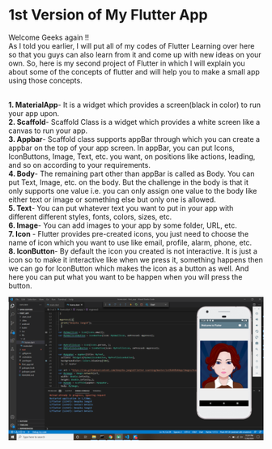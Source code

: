 # 1st Version of My Flutter App
  Welcome Geeks again !! 
  <br>As I told you earlier, I will put all of my codes of Flutter Learning over here so that you guys can also learn from it and come up with new ideas on your own. So, here is         my second project of Flutter in which I will explain you about some of the concepts of flutter and will help you to make a small app using those concepts.  
  
<br><b>1. MaterialApp</b>- It is a widget which provides a screen(black in color) to run your app upon.
<br><b>2. Scaffold</b>- Scaffold Class is a widget which provides a white screen like a canvas to run your app.
<br><b>3. Appbar</b>- Scaffold class supports appBar through which you can create a appbar on the top of your app screen. In appBar, you can put Icons, IconButtons, Image, Text, etc. you want, on positions like actions, leading, and so on according to your requirements.
<br><b>4. Body</b>- The remaining part other than appBar is called as Body. You can put Text, Image, etc. on the body. But the challenge in the body is that it only supports one value i.e. you can only assign one value to the body like either text or image or something else but only one is allowed.
<br><b>5. Text</b>-  You can put whatever text you want to put in your app with different different styles, fonts, colors, sizes, etc.
<br><b>6. Image</b>- You can add images to your app by some folder, URL, etc.
<br><b>7. Icon</b> - Flutter provides pre-created icons, you just need to choose the name of icon which you want to use like email, profile, alarm, phone, etc. 
<br><b>8. IconButton</b>- By default the icon you created is not interactive. It is just a icon so to make it interactive like when we press it, something happens then we can go for IconButton which makes the icon as a button as well. And here you can put what you want to be happen when you will press the button. 




   ![](Images/App%20Preview.png)
